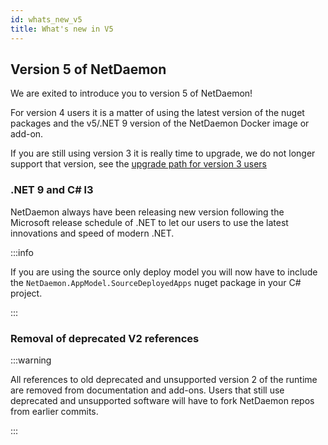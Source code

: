 ```yaml
---
id: whats_new_v5
title: What's new in V5 
---
```

## Version 5 of NetDaemon

We are exited to introduce you to version 5 of NetDaemon!

For version 4 users it is a matter of using the latest version of the nuget packages and the v5/.NET 9 version of the NetDaemon
 Docker image or add-on. 

If you are still using version 3 it is really time to upgrade, we do not longer support that version, 
see the [upgrade path for version 3 users](user/app_model/moving_from_v3.md)


### .NET 9 and C# l3

NetDaemon always have been releasing new version following the Microsoft release schedule
of .NET to let our users to use the latest innovations and speed of modern .NET.


:::info

If you are using the source only deploy model you will now have to include the `NetDaemon.AppModel.SourceDeployedApps` nuget package in your C# project. 

:::

### Removal of deprecated V2 references

:::warning

All references to old deprecated and unsupported version 2 of the runtime are removed from documentation and add-ons. Users that still use deprecated and unsupported software will have to fork NetDaemon repos from earlier commits.

:::
